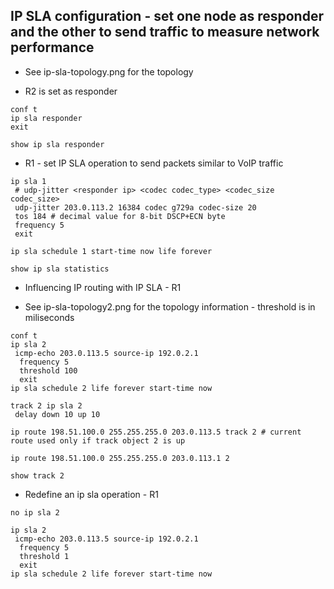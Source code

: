 ## IP SLA configuration - set one node as responder and the other to send traffic to measure network performance

- See ip-sla-topology.png for the topology

- R2 is set as responder

```
conf t
ip sla responder
exit

show ip sla responder

```

- R1 - set IP SLA operation to send packets similar to VoIP traffic

```
ip sla 1
 # udp-jitter <responder ip> <codec codec_type> <codec_size codec_size> 
 udp-jitter 203.0.113.2 16384 codec g729a codec-size 20
 tos 184 # decimal value for 8-bit DSCP+ECN byte
 frequency 5
 exit

ip sla schedule 1 start-time now life forever

show ip sla statistics
```

- Influencing IP routing with IP SLA - R1

- See ip-sla-topology2.png for the topology information - threshold is in miliseconds

```
conf t
ip sla 2
 icmp-echo 203.0.113.5 source-ip 192.0.2.1 
  frequency 5
  threshold 100
  exit
ip sla schedule 2 life forever start-time now

track 2 ip sla 2 
 delay down 10 up 10
 
ip route 198.51.100.0 255.255.255.0 203.0.113.5 track 2 # current route used only if track object 2 is up

ip route 198.51.100.0 255.255.255.0 203.0.113.1 2

show track 2
```

- Redefine an ip sla operation - R1

```
no ip sla 2

ip sla 2
 icmp-echo 203.0.113.5 source-ip 192.0.2.1
  frequency 5
  threshold 1
  exit
ip sla schedule 2 life forever start-time now
```

